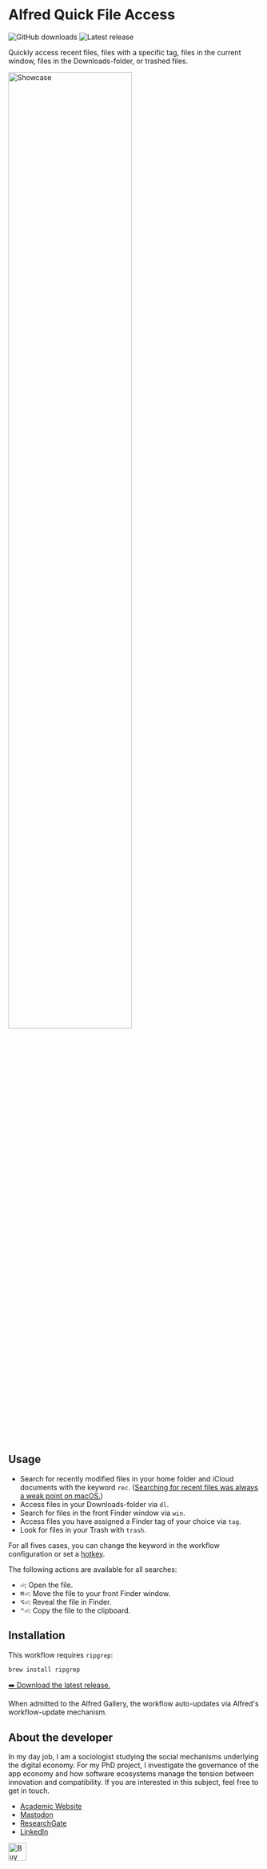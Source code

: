 <!-- LTeX: enabled=false -->
# Alfred Quick File Access
<!-- LTeX: enabled=true -->
![GitHub downloads](https://img.shields.io/github/downloads/chrisgrieser/alfred-quick-file-access/total?label=GitHub%20Downloads&style=plastic&logo=github)
![Latest release](https://img.shields.io/github/v/release/chrisgrieser/alfred-quick-file-access?label=Latest%20Release&style=plastic)

Quickly access recent files, files with a specific tag, files in the current
window, files in the Downloads-folder, or trashed files.

<img alt="Showcase" width=70% src="https://github.com/user-attachments/assets/a3288c1e-489b-4241-9499-078913d1504d">

## Usage
- Search for recently modified files in your home folder and iCloud documents
  with the keyword `rec`. ([Searching for recent files was always a weak
  point on
  macOS.](https://new.reddit.com/r/macapps/comments/1eiy0pa/recents_folder_on_mac_is_driving_me_crazy/))
- Access files in your Downloads-folder via `dl`.
- Search for files in the front Finder window via `win`.
- Access files you have assigned a Finder tag of your choice via `tag`.
- Look for files in your Trash with `trash`.

For all fives cases, you can change the keyword in the workflow configuration or
set a [hotkey](https://www.alfredapp.com/help/workflows/triggers/hotkey/).

The following actions are available for all searches:
- <kbd>⏎</kbd>: Open the file.
- <kbd>⌘</kbd><kbd>⏎</kbd>: Move the file to your front Finder window.
- <kbd>⌥</kbd><kbd>⏎</kbd>: Reveal the file in Finder.
- <kbd>⌃</kbd><kbd>⏎</kbd>: Copy the file to the clipboard.

## Installation
This workflow requires `ripgrep`:

```bash
brew install ripgrep
```

[➡️ Download the latest release.](https://github.com/chrisgrieser/alfred-quick-file-access/releases/latest)

When admitted to the Alfred Gallery, the workflow auto-updates via Alfred's
workflow-update mechanism.

<!-- vale Google.FirstPerson = NO -->
## About the developer
In my day job, I am a sociologist studying the social mechanisms underlying the
digital economy. For my PhD project, I investigate the governance of the app
economy and how software ecosystems manage the tension between innovation and
compatibility. If you are interested in this subject, feel free to get in touch.

- [Academic Website](https://chris-grieser.de/)
- [Mastodon](https://pkm.social/@pseudometa)
- [ResearchGate](https://www.researchgate.net/profile/Christopher-Grieser)
- [LinkedIn](https://www.linkedin.com/in/christopher-grieser-ba693b17a/)

<a href='https://ko-fi.com/Y8Y86SQ91' target='_blank'>
	<img
	height='36'
	style='border:0px;height:36px;'
	src='https://cdn.ko-fi.com/cdn/kofi1.png?v=3'
	border='0'
	alt='Buy Me a Coffee at ko-fi.com'
/></a>

